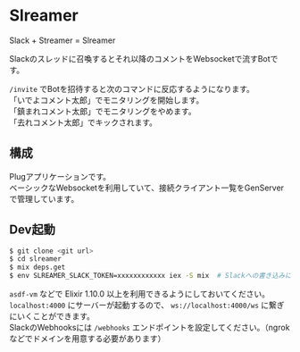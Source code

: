 # Slreamer

Slack + Streamer = Slreamer

Slackのスレッドに召喚するとそれ以降のコメントをWebsocketで流すBotです。

`/invite` でBotを招待すると次のコマンドに反応するようになります。  
「いでよコメント太郎」でモニタリングを開始します。  
「鎮まれコメント太郎」でモニタリングをやめます。  
「去れコメント太郎」でキックされます。  

## 構成

Plugアプリケーションです。  
ベーシックなWebsocketを利用していて、接続クライアント一覧をGenServerで管理しています。

## Dev起動

```zsh
$ git clone <git url>
$ cd slreamer
$ mix deps.get
$ env SLREAMER_SLACK_TOKEN=xxxxxxxxxxxx iex -S mix  # Slackへの書き込みにはSlackのBot OAuth Tokenが必要です
```

`asdf-vm` などで Elixir 1.10.0 以上を利用できるようにしておいてください。  
`localhost:4000` にサーバーが起動するので、 `ws://localhost:4000/ws` に繋ぎにいくことができます。  
SlackのWebhooksには `/webhooks` エンドポイントを設定してください。（ngrokなどでドメインを用意する必要があります）  
